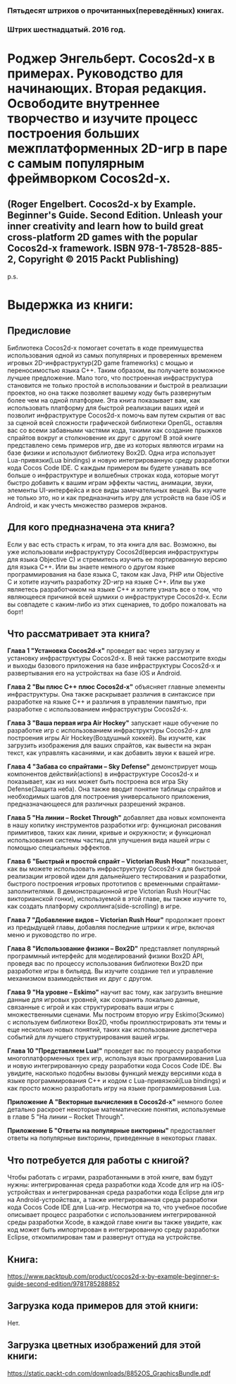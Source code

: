 ### Пятьдесят штрихов о прочитанных(переведённых) книгах. 
### Штрих шестнадцатый. 2016 год.

# Роджер Энгельберт. Cocos2d-x в примерах. Руководство для начинающих. Вторая редакция. Освободите внутреннее творчество и изучите процесс построения больших межплатформенных 2D-игр в паре с самым популярным фреймворком Cocos2d-x.
## (Roger Engelbert. Cocos2d-x by Example. Beginner's Guide. Second Edition. Unleash your inner creativity and learn how to build great cross-platform 2D games with the popular Cocos2d-x framework. ISBN 978-1-78528-885-2, Copyright © 2015 Packt Publishing)

p.s.

# Выдержка из книги:


## Предисловие

Библиотека Cocos2d-x помогает сочетать в коде преимущества использования одной из самых популярных и проверенных временем игровых 2D-инфраструктур(2D game frameworks) с мощью и переносимостью языка C++. Таким образом, вы получаете возможное лучшее предложение. Мало того, что построенная инфраструктура становится не только простой в использовании и быстрой в реализации проектов, но она также позволяет вашему коду быть развернутым более чем на одной платформе.
Эта книга показывает вам, как использовать платформу для быстрой реализации ваших идей и позволит инфраструктуре Cocos2d-x помочь вам путем скрытия от вас за сценой всей сложности графической библиотеки OpenGL, оставляя вас со всеми забавными частями кода, такими как создание прыжков спрайтов вокруг и столкновение их друг с другом!
В этой книге представлено семь примеров игр, две из которых являются играми на базе физики и используют библиотеку Box2D. Одна игра использует Lua-привязки(Lua bindings) и новую интегрированную среду разработки кода Cocos Code IDE. С каждым примером вы будете узнавать все больше о инфраструктуре и волшебных строках кода, которые могут быстро добавить к вашим играм эффекты частиц, анимации, звуки, элементы UI-интерфейса и все виды замечательных вещей.
Вы изучите не только это, но и как предназначить игру для устройств на базе iOS и Android, и как учесть множество размеров экранов.

## Для кого предназначена эта книга?

Если у вас есть страсть к играм, то эта книга для вас. Возможно, вы уже использовали инфраструктуру Cocos2d(версия инфраструктуры для языка Objective C) и стремитесь изучить ее портированную версию для языка C++. Или вы знаете немного о другом языке программирования на базе языка С, таком как Java, PHP или Objective C и хотите изучить разработку 2D-игр на языке C++. Или вы уже являетесь разработчиком на языке C++ и хотите узнать все о том, что являющееся причиной всей шумихи о инфраструктуре Cocos2d-x. Если вы совпадете с каким-либо из этих сценариев, то добро пожаловать на борт!

## Что рассматривает эта книга?

**Глава 1 "Установка Cocos2d-x"** проведет вас через загрузку и установку инфраструктуры Cocos2d-x. В ней также рассмотрите входы и выходы базового приложения на базе инфраструктуры Cocos2d-x и развертывания его на устройствах на базе iOS и Android.

**Глава 2 "Вы плюс C++ плюс Cocos2d-x"** объясняет главные элементы инфраструктуры. Она также раскрывает различия в синтаксисе при разработке на языке C++ и различия в управлении памятью, при разработке с использованием инфраструктуры Cocos2d-x.

**Глава 3 "Ваша первая игра Air Hockey"** запускает наше обучение по разработке игр с использованием инфраструктуры Cocos2d-x для построения игры Air Hockey(Воздушный хоккей). Вы изучите, как загрузить изображения для ваших спрайтов, как вывести на экран текст, как управлять касаниями, и как добавить звуки к вашей игре.

**Глава 4 "Забава со спрайтами – Sky Defense"** демонстрирует мощь компонентов действий(actions) в инфраструктуре Cocos2d-x и показывает, как из них может быть построена вся игра Sky Defense(Защита неба). Она также вводит понятие таблицы спрайтов и необходимых шагов для построения универсального приложения, предназначающееся для различных разрешений экранов.

**Глава 5 "На линии – Rocket Through"** добавляет два новых компонента в нашу копилку инструментов разработки игр: функционал рисования примитивов, таких как линии, кривые и окружности; и функционал использования системы частиц для улучшения вида нашей игры с помощью специальных эффектов.

**Глава 6 "Быстрый и простой спрайт – Victorian Rush Hour"** показывает, как вы можете использовать инфраструктуру Cocos2d-x для быстрой реализации игровой идеи для дальнейшего тестирования и разработки, быстрого построения игровых прототипов с временными спрайтами-заполнителями. В демонстрационной игре Victorian Rush Hour(Час викторианской гонки), используемой в этой главе, вы также изучите то, как создать платформу скроллинга(side-scrolling) в игре.

**Глава 7 "Добавление видов – Victorian Rush Hour"** продолжает проект из предыдущей главы, добавляя последние штрихи к игре, включая меню и руководство по игре.

**Глава 8 "Использование физики – Box2D"** представляет популярный программный интерфейс для моделирований физики Box2D API, проведя вас по процессу использования библиотеки Box2D при разработке игры в бильярд. Вы изучите создание тел и управление механизмом взаимодействия их друг с другом.

**Глава 9 "На уровне – Eskimo"** научит вас тому, как загрузить внешние данные для игровых уровней, как сохранить локально данные, связанные с игрой и как структурировать ваши игры с множественными сценами. Мы построим вторую игру Eskimo(Эскимо) с используем библиотеки Box2D, чтобы проиллюстрировать эти темы и еще несколько новых понятий, таких как использование диспетчера событий для лучшего структурирования вашей игры.

**Глава 10 "Представляем Lua!"** проведет вас по процессу разработки многоплатформенных трех игр, используя язык программирования Lua и новую интегрированную среду разработки кода Cocos Code IDE. Вы увидите, насколько подобны вызовы функций между версиями кода в языке программирования C++ и кодом с Lua-привязкой(Lua bindings) и как просто можно разработать игру на языке программирования Lua.

**Приложение А "Векторные вычисления в Cocos2d-x"** немного более детально раскроет некоторые математические понятия, используемые в главе 5 "На линии – Rocket Through".

**Приложение Б "Ответы на популярные викторины"** предоставляет ответы на популярные викторины, приведенные в некоторых главах.

## Что потребуется для работы с книгой?

Чтобы работать с играми, разработанными в этой книге, вам будут нужны: интегрированная среда разработки кода Xcode для игр на iOS-устройствах и интегрированная среда разработки кода Eclipse для игр на Android-устройствах, а также интегрированная среда разработки кода Cocos Code IDE для Lua-игр. Несмотря на то, что учебное пособие описывает процесс разработки с использованием интегрированной среды разработки Xcode, в каждой главе книги вы также увидите, как код может быть импортирован в интегрированную среду разработки Eclipse, откомпилирован там и развернут оттуда на устройстве.
 
## Книга:
https://www.packtpub.com/product/cocos2d-x-by-example-beginner-s-guide-second-edition/9781785288852

## Загрузка кода примеров для этой книги:
Нет.
## Загрузка цветных изображений для этой книги:
https://static.packt-cdn.com/downloads/8852OS_GraphicsBundle.pdf
